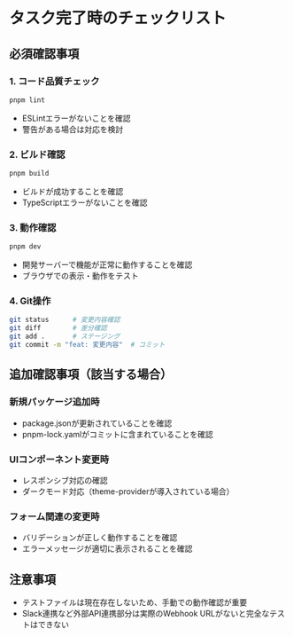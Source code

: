 # タスク完了時のチェックリスト

## 必須確認事項

### 1. コード品質チェック
```bash
pnpm lint
```
- ESLintエラーがないことを確認
- 警告がある場合は対応を検討

### 2. ビルド確認
```bash
pnpm build
```
- ビルドが成功することを確認
- TypeScriptエラーがないことを確認

### 3. 動作確認
```bash
pnpm dev
```
- 開発サーバーで機能が正常に動作することを確認
- ブラウザでの表示・動作をテスト

### 4. Git操作
```bash
git status      # 変更内容確認
git diff        # 差分確認
git add .       # ステージング
git commit -m "feat: 変更内容"  # コミット
```

## 追加確認事項（該当する場合）

### 新規パッケージ追加時
- package.jsonが更新されていることを確認
- pnpm-lock.yamlがコミットに含まれていることを確認

### UIコンポーネント変更時
- レスポンシブ対応の確認
- ダークモード対応（theme-providerが導入されている場合）

### フォーム関連の変更時
- バリデーションが正しく動作することを確認
- エラーメッセージが適切に表示されることを確認

## 注意事項
- テストファイルは現在存在しないため、手動での動作確認が重要
- Slack連携など外部API連携部分は実際のWebhook URLがないと完全なテストはできない